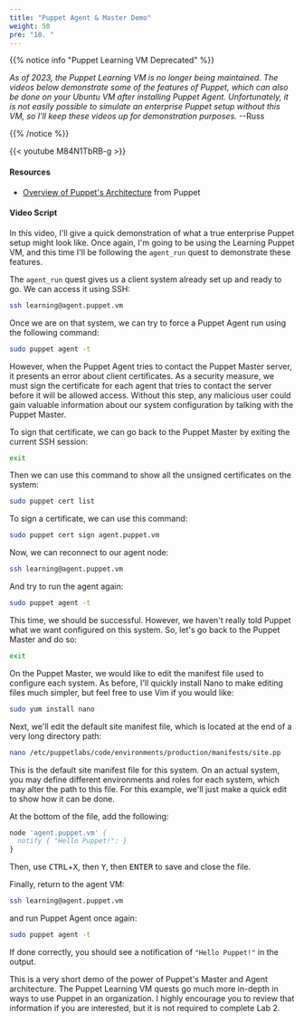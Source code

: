 ```yaml
---
title: "Puppet Agent & Master Demo"
weight: 50
pre: "10. "
---
```


{{% notice info "Puppet Learning VM Deprecated" %}}

_As of 2023, the Puppet Learning VM is no longer being maintained. The videos below demonstrate some of the features of Puppet, which can also be done on your Ubuntu VM after installing Puppet Agent. Unfortunately, it is not easily possible to simulate an enterprise Puppet setup without this VM, so I'll keep these videos up for demonstration purposes._ --Russ

{{% /notice %}}

{{< youtube M84N1TbRB-g >}}

#### Resources

* [Overview of Puppet's Architecture](https://help.puppet.com/core//current/Content/PuppetCore/platform_components.htm) from Puppet

#### Video Script

In this video, I'll give a quick demonstration of what a true enterprise Puppet setup might look like. Once again, I'm going to be using the Learning Puppet VM, and this time I'll be following the `agent_run` quest to demonstrate these features.

The `agent_run` quest gives us a client system already set up and ready to go. We can access it using SSH:

```bash
ssh learning@agent.puppet.vm
```

Once we are on that system, we can try to force a Puppet Agent run using the following command:

```bash
sudo puppet agent -t
```

However, when the Puppet Agent tries to contact the Puppet Master server, it presents an error about client certificates. As a security measure, we must sign the certificate for each agent that tries to contact the server before it will be allowed access. Without this step, any malicious user could gain valuable information about our system configuration by talking with the Puppet Master.

To sign that certificate, we can go back to the Puppet Master by exiting the current SSH session:

```bash
exit
```

Then we can use this command to show all the unsigned certificates on the system:

```bash
sudo puppet cert list
```

To sign a certificate, we can use this command:

```bash
sudo puppet cert sign agent.puppet.vm
```

Now, we can reconnect to our agent node:

```bash
ssh learning@agent.puppet.vm
```

And try to run the agent again:

```bash
sudo puppet agent -t
```

This time, we should be successful. However, we haven't really told Puppet what we want configured on this system. So, let's go back to the Puppet Master and do so:

```bash
exit
```

On the Puppet Master, we would like to edit the manifest file used to configure each system. As before, I'll quickly install Nano to make editing files much simpler, but feel free to use Vim if you would like:

```bash
sudo yum install nano
```

Next, we'll edit the default site manifest file, which is located at the end of a very long directory path:

```bash
nano /etc/puppetlabs/code/environments/production/manifests/site.pp
```

This is the default site manifest file for this system. On an actual system, you may define different environments and roles for each system, which may alter the path to this file. For this example, we'll just make a quick edit to show how it can be done.

At the bottom of the file, add the following:

```pp
node 'agent.puppet.vm' {
  notify { "Hello Puppet!": }
}
```

Then, use <kbd>CTRL</kbd>+<kbd>X</kbd>, then <kbd>Y</kbd>, then <kbd>ENTER</kbd> to save and close the file.

Finally, return to the agent VM:

```bash
ssh learning@agent.puppet.vm
```

and run Puppet Agent once again:

```bash
sudo puppet agent -t
```

If done correctly, you should see a notification of `"Hello Puppet!"` in the output.

This is a very short demo of the power of Puppet's Master and Agent architecture. The Puppet Learning VM quests go much more in-depth in ways to use Puppet in an organization. I highly encourage you to review that information if you are interested, but it is not required to complete Lab 2.

